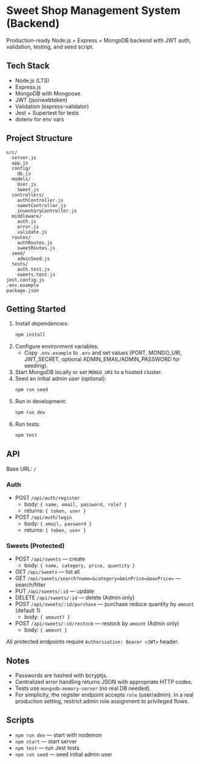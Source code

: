 # Sweet Shop Management System (Backend)

Production-ready Node.js + Express + MongoDB backend with JWT auth, validation, testing, and seed script.

## Tech Stack
- Node.js (LTS)
- Express.js
- MongoDB with Mongoose
- JWT (jsonwebtoken)
- Validation (express-validator)
- Jest + Supertest for tests
- dotenv for env vars

## Project Structure
```
src/
  server.js
  app.js
  config/
    db.js
  models/
    User.js
    Sweet.js
  controllers/
    authController.js
    sweetController.js
    inventoryController.js
  middleware/
    auth.js
    error.js
    validate.js
  routes/
    authRoutes.js
    sweetRoutes.js
  seed/
    adminSeed.js
  tests/
    auth.test.js
    sweets.test.js
jest.config.js
.env.example
package.json
```

## Getting Started
1. Install dependencies:
   ```bash
   npm install
   ```
2. Configure environment variables:
   - Copy `.env.example` to `.env` and set values (PORT, MONGO_URI, JWT_SECRET, optional ADMIN_EMAIL/ADMIN_PASSWORD for seeding).
3. Start MongoDB locally or set `MONGO_URI` to a hosted cluster.
4. Seed an initial admin user (optional):
   ```bash
   npm run seed
   ```
5. Run in development:
   ```bash
   npm run dev
   ```
6. Run tests:
   ```bash
   npm test
   ```

## API
Base URL: `/`

### Auth
- POST `/api/auth/register`
  - body: `{ name, email, password, role? }`
  - returns: `{ token, user }`
- POST `/api/auth/login`
  - body: `{ email, password }`
  - returns: `{ token, user }`

### Sweets (Protected)
- POST `/api/sweets` — create
  - body: `{ name, category, price, quantity }`
- GET `/api/sweets` — list all
- GET `/api/sweets/search?name=&category=&minPrice=&maxPrice=` — search/filter
- PUT `/api/sweets/:id` — update
- DELETE `/api/sweets/:id` — delete (Admin only)
- POST `/api/sweets/:id/purchase` — purchase reduce quantity by `amount` (default 1)
  - body: `{ amount? }`
- POST `/api/sweets/:id/restock` — restock by `amount` (Admin only)
  - body: `{ amount }`

All protected endpoints require `Authorization: Bearer <JWT>` header.

## Notes
- Passwords are hashed with bcryptjs.
- Centralized error handling returns JSON with appropriate HTTP codes.
- Tests use `mongodb-memory-server` (no real DB needed).
- For simplicity, the register endpoint accepts `role` (user/admin). In a real production setting, restrict admin role assignment to privileged flows.

## Scripts
- `npm run dev` — start with nodemon
- `npm start` — start server
- `npm test` — run Jest tests
- `npm run seed` — seed initial admin user

